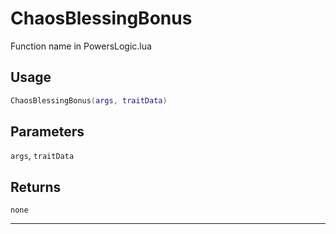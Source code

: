 # ChaosBlessingBonus
Function name in PowersLogic.lua
## Usage
```lua
ChaosBlessingBonus(args, traitData)
```
## Parameters
`args`, `traitData`
## Returns
`none`

---